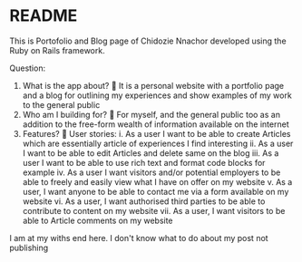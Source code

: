 # README

This is Portofolio and Blog page of Chidozie Nnachor developed using the Ruby on Rails framework.

Question:
1.	What is the app about?
	It is a personal website with a portfolio page and a blog for outlining my experiences and show examples of my work to the general public
2.	Who am I building for? 
	For myself, and the general public too as an addition to the free-form wealth of information available on the internet
3.	Features?
	User stories:
i.	As a user I want to be able to create Articles which are essentially article of experiences I find interesting
ii.	As a user I want to be able to edit Articles and delete same on the blog
iii.	As a user I want to be able to use rich text and format code blocks for example
iv.	As a user I want visitors and/or potential employers to be able to freely and easily view what I have on offer on my website
v.	As a user, I want anyone to be able to contact me via a form available on my website
vi.	As a user, I want authorised third parties to be able to contribute to content on my website
vii.	As a user, I want visitors to be able to Article comments on my website


I am at my withs end here. I don't know what to do about my post not publishing

